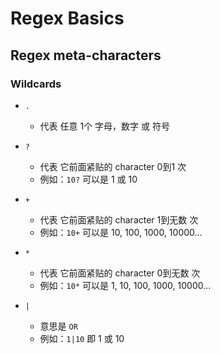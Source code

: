 # Regex Basics

## Regex meta-characters

### Wildcards
* `.`
  * 代表 任意 1个 字母，数字 或 符号

* `?`
  * 代表 它前面紧贴的 character 0到1 次
  * 例如：`10?` 可以是 1 或 10

* `+`
  * 代表 它前面紧贴的 character 1到无数 次
  * 例如：`10+` 可以是 10, 100, 1000, 10000...

* `*`
  * 代表 它前面紧贴的 character 0到无数 次
  * 例如：`10*` 可以是 1, 10, 100, 1000, 10000...

* `|`
  * 意思是 `OR`
  * 例如：`1|10` 即 1 或 10

